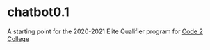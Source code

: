 # chatbot0.1
A starting point for the 2020-2021 Elite Qualifier program for [Code 2 College](https://code2college.org/)
